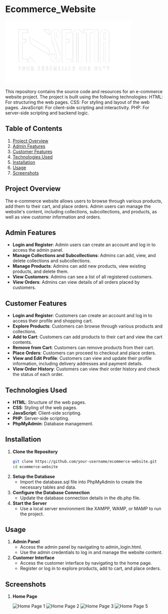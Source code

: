 # Ecommerce_Website

<img src="frontend/assets/logo1.png" width="400" height="200">

This repository contains the source code and resources for an e-commerce website project. The project is built using the following technologies:  HTML: For structuring the web pages. CSS: For styling and layout of the web pages. JavaScript: For client-side scripting and interactivity. PHP: For server-side scripting and backend logic. 

## Table of Contents
1. [Project Overview](#project-overview)
2. [Admin Features](#admin-features)
3. [Customer Features](#customer-features)
4. [Technologies Used](#technologies-used)
5. [Installation](#installation)
6. [Usage](#usage)
7. [Screenshots](#screenshots)

## Project Overview

The e-commerce website allows users to browse through various products, add them to their cart, and place orders. Admin users can manage the website's content, including collections, subcollections, and products, as well as view customer information and orders.

## Admin Features

- **Login and Register**: Admin users can create an account and log in to access the admin panel.
- **Manage Collections and Subcollections**: Admins can add, view, and delete collections and subcollections.
- **Manage Products**: Admins can add new products, view existing products, and delete them.
- **View Customers**: Admins can see a list of all registered customers.
- **View Orders**: Admins can view details of all orders placed by customers.

## Customer Features

- **Login and Register**: Customers can create an account and log in to access their profile and shopping cart.
- **Explore Products**: Customers can browse through various products and collections.
- **Add to Cart**: Customers can add products to their cart and view the cart contents.
- **Remove from Cart**: Customers can remove products from their cart.
- **Place Orders**: Customers can proceed to checkout and place orders.
- **View and Edit Profile**: Customers can view and update their profile information, including delivery addresses and payment details.
- **View Order History**: Customers can view their order history and check the status of each order.

## Technologies Used

- **HTML**: Structure of the web pages.
- **CSS**: Styling of the web pages.
- **JavaScript**: Client-side scripting.
- **PHP**: Server-side scripting.
- **PhpMyAdmin**: Database management.

## Installation

1. **Clone the Repository**
   ```bash
   git clone https://github.com/your-username/ecommerce-website.git
   cd ecommerce-website
2. **Setup the Database**
   - Import the database.sql file into PhpMyAdmin to create the necessary tables and data.
3. **Configure the Database Connection**
   - Update the database connection details in the db.php file.
4. **Start the Server**
   - Use a local server environment like XAMPP, WAMP, or MAMP to run the project.

## Usage

1. **Admin Panel**
   - Access the admin panel by navigating to admin_login.html.
   - Use the admin credentials to log in and manage the website content.
2. **Customer Interface**
   - Access the customer interface by navigating to the home page.
   - Register or log in to explore products, add to cart, and place orders.
     
## Screenshots

1. **Home Page**
   

    <img src="frontend/assets/hp1.png" alt="Home Page 1" width="400" height="200">
  
    <img src="frontend/assets/hp2.png" alt="Home Page 2" width="400" height="200">
  
    <img src="frontend/assets/hp3.png" alt="Home Page 3" width="400" height="200">
  
    <img src="frontend/assets/hp5.png" alt="Home Page 5" width="400" height="200">
  
